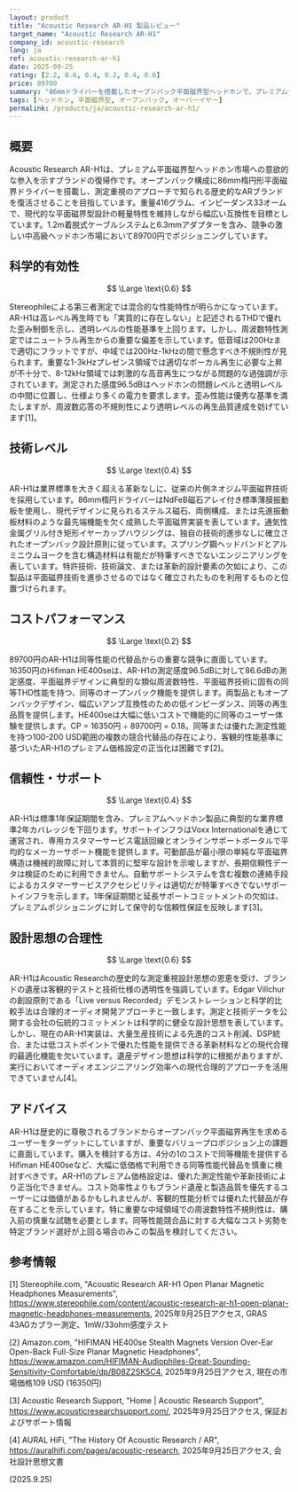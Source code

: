 ```yaml
---
layout: product
title: "Acoustic Research AR-H1 製品レビュー"
target_name: "Acoustic Research AR-H1"
company_id: acoustic-research
lang: ja
ref: acoustic-research-ar-h1
date: 2025-09-25
rating: [2.2, 0.6, 0.4, 0.2, 0.4, 0.6]
price: 89700
summary: "86mmドライバーを搭載したオープンバック平面磁界型ヘッドホンで、プレミアム価格に対して混合的な性能を提供"
tags: [ヘッドホン, 平面磁界型, オープンバック, オーバーイヤー]
permalink: /products/ja/acoustic-research-ar-h1/
---
```


## 概要

Acoustic Research AR-H1は、プレミアム平面磁界型ヘッドホン市場への意欲的な参入を示すブランドの復帰作です。オープンバック構成に86mm楕円形平面磁界ドライバーを搭載し、測定重視のアプローチで知られる歴史的なARブランドを復活させることを目指しています。重量416グラム、インピーダンス33オームで、現代的な平面磁界型設計の軽量特性を維持しながら幅広い互換性を目標としています。1.2m着脱式ケーブルシステムと6.3mmアダプターを含み、競争の激しい中高級ヘッドホン市場において89700円でポジショニングしています。

## 科学的有効性

$$ \Large \text{0.6} $$

Stereophileによる第三者測定では混合的な性能特性が明らかになっています。AR-H1は高レベル再生時でも「実質的に存在しない」と記述されるTHDで優れた歪み制御を示し、透明レベルの性能基準を上回ります。しかし、周波数特性測定ではニュートラル再生からの重要な偏差を示しています。低音域は200Hzまで適切にフラットですが、中域では200Hz-1kHzの間で懸念すべき不規則性が見られます。重要な1-3kHzプレゼンス領域では適切なボーカル再生に必要な上昇が不十分で、8-12kHz領域では刺激的な高音再生につながる問題的な過強調が示されています。測定された感度96.5dBはヘッドホンの問題レベルと透明レベルの中間に位置し、仕様より多くの電力を要求します。歪み性能は優秀な基準を満たしますが、周波数応答の不規則性により透明レベルの再生品質達成を妨げています[1]。

## 技術レベル

$$ \Large \text{0.4} $$

AR-H1は業界標準を大きく超える革新なしに、従来の片側ネオジム平面磁界技術を採用しています。86mm楕円ドライバーはNdFeB磁石アレイ付き標準薄膜振動板を使用し、現代デザインに見られるステルス磁石、両側構成、または先進振動板材料のような最先端機能を欠く成熟した平面磁界実装を表しています。通気性金属グリル付き矩形イヤーカップハウジングは、独自の技術的進歩なしに確立されたオープンバック設計原則に従っています。スプリング鋼ヘッドバンドとアルミニウムヨークを含む構造材料は有能だが特筆すべきでないエンジニアリングを表しています。特許技術、技術論文、または革新的設計要素の欠如により、この製品は平面磁界技術を進歩させるのではなく確立されたものを利用するものと位置づけられます。

## コストパフォーマンス

$$ \Large \text{0.2} $$

89700円のAR-H1は同等性能の代替品からの重要な競争に直面しています。16350円のHifiman HE400seは、AR-H1の測定感度96.5dBに対して86.6dBの測定感度、平面磁界デザインに典型的な類似周波数特性、平面磁界技術に固有の同等THD性能を持つ、同等のオープンバック機能を提供します。両製品ともオープンバックデザイン、幅広いアンプ互換性のための低インピーダンス、同等の再生品質を提供します。HE400seは大幅に低いコストで機能的に同等のユーザー体験を提供します。CP = 16350円 ÷ 89700円 = 0.18。同等または優れた測定性能を持つ100-200 USD範囲の複数の競合代替品の存在により、客観的性能基準に基づいたAR-H1のプレミアム価格設定の正当化は困難です[2]。

## 信頼性・サポート

$$ \Large \text{0.4} $$

AR-H1は標準1年保証期間を含み、プレミアムヘッドホン製品に典型的な業界標準2年カバレッジを下回ります。サポートインフラはVoxx Internationalを通じて運営され、専用カスタマーサービス電話回線とオンラインサポートポータルで平均的なメーカーサポート機能を提供します。可動部品が最小限の単純な平面磁界構造は機械的故障に対して本質的に堅牢な設計を示唆しますが、長期信頼性データは検証のために利用できません。自動サポートシステムを含む複数の連絡手段によるカスタマーサービスアクセシビリティは適切だが特筆すべきでないサポートインフラを示します。1年保証期間と延長サポートコミットメントの欠如は、プレミアムポジショニングに対して保守的な信頼性保証を反映します[3]。

## 設計思想の合理性

$$ \Large \text{0.6} $$

AR-H1はAcoustic Researchの歴史的な測定重視設計思想の恩恵を受け、ブランドの遺産は客観的テストと技術仕様の透明性を強調しています。Edgar Villchurの創設原則である「Live versus Recorded」デモンストレーションと科学的比較手法は合理的オーディオ開発アプローチと一致します。測定と技術データを公開する会社の伝統的コミットメントは科学的に健全な設計思想を表しています。しかし、現在のAR-H1実装は、大量生産技術による先進的コスト削減、DSP統合、または低コストポイントで優れた性能を提供できる革新材料などの現代合理的最適化機能を欠いています。遺産デザイン思想は科学的に根拠がありますが、実行においてオーディオエンジニアリング効率への現代合理的アプローチを活用できていません[4]。

## アドバイス

AR-H1は歴史的に尊敬されるブランドからオープンバック平面磁界再生を求めるユーザーをターゲットにしていますが、重要なバリュープロポジション上の課題に直面しています。購入を検討する方は、4分の1のコストで同等機能を提供するHifiman HE400seなど、大幅に低価格で利用できる同等性能代替品を慎重に検討すべきです。AR-H1のプレミアム価格設定は、優れた測定性能や革新技術により正当化できません。コスト効率性よりもブランド遺産と製造品質を優先するユーザーには価値があるかもしれませんが、客観的性能分析では優れた代替品が存在することを示しています。特に重要な中域領域での周波数特性不規則性は、購入前の慎重な試聴を必要とします。同等性能競合品に対する大幅なコスト劣勢を特定ブランド選好が上回る場合のみこの製品を検討してください。

## 参考情報

[1] Stereophile.com, "Acoustic Research AR-H1 Open Planar Magnetic Headphones Measurements", https://www.stereophile.com/content/acoustic-research-ar-h1-open-planar-magnetic-headphones-measurements, 2025年9月25日アクセス, GRAS 43AGカプラー測定、1mW/33ohm感度テスト

[2] Amazon.com, "HIFIMAN HE400se Stealth Magnets Version Over-Ear Open-Back Full-Size Planar Magnetic Headphones", https://www.amazon.com/HIFIMAN-Audiophiles-Great-Sounding-Sensitivity-Comfortable/dp/B08Z2SK5C4, 2025年9月25日アクセス, 現在の市場価格109 USD (16350円)

[3] Acoustic Research Support, "Home | Acoustic Research Support", https://www.acousticresearchsupport.com/, 2025年9月25日アクセス, 保証およびサポート情報

[4] AURAL HiFi, "The History Of Acoustic Research / AR", https://auralhifi.com/pages/acoustic-research, 2025年9月25日アクセス, 会社設計思想文書

(2025.9.25)